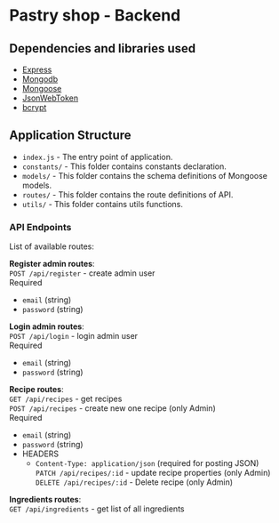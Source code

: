 # Pastry shop - Backend

## Dependencies and libraries used

- [Express](https://expressjs.com/)
- [Mongodb](https://www.mongodb.com)
- [Mongoose](https://www.npmjs.com/package/mongoose)
- [JsonWebToken](https://github.com/auth0/node-jsonwebtoken)
- [bcrypt](https://www.npmjs.com/package/bcrypt)

## Application Structure

- `index.js` - The entry point of application.
- `constants/` - This folder contains constants declaration.
- `models/` - This folder contains the schema definitions of Mongoose models.
- `routes/` - This folder contains the route definitions of API.
- `utils/` - This folder contains utils functions.


### API Endpoints

List of available routes:

**Register admin routes**:\
`POST /api/register` - create admin user\
Required
- `email` (string)
- `password` (string)

**Login admin routes**:\
`POST /api/login` - login admin user\
Required
- `email` (string)
- `password` (string)

**Recipe routes**:\
`GET /api/recipes` - get recipes\
`POST /api/recipes` - create new one recipe (only Admin)\
Required
- `email` (string)
- `password` (string)
- HEADERS
  - `Content-Type: application/json` (required for posting JSON)\
`PATCH /api/recipes/:id` - update recipe properties (only Admin)\
`DELETE /api/recipes/:id` - Delete recipe (only Admin)

**Ingredients routes**:\
`GET /api/ingredients` - get list of all ingredients